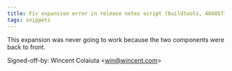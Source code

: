 ```yaml
---
title: Fix expansion error in release notes script (buildtools, 4688577)
tags: snippets
---
```


This expansion was never going to work because the two components were back to front.

Signed-off-by: Wincent Colaiuta &lt;win@wincent.com&gt;
